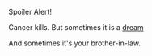 Spoiler Alert!

Cancer kills. But sometimes it is a [dream](../marshmallow.md)

And sometimes it's your brother-in-law.